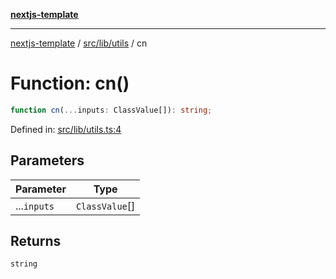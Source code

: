 [**nextjs-template**](../../../../README.md)

---

[nextjs-template](../../../../README.md) / [src/lib/utils](../README.md) / cn

# Function: cn()

```ts
function cn(...inputs: ClassValue[]): string;
```

Defined in: [src/lib/utils.ts:4](https://github.com/Its-Satyajit/nextjs-template/blob/main/src/lib/utils.ts#L4)

## Parameters

| Parameter   | Type           |
| ----------- | -------------- |
| ...`inputs` | `ClassValue`[] |

## Returns

`string`
